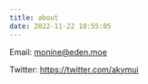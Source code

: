 ```yaml
---
title: about
date: 2022-11-22 10:55:05
---
```

Email: monine@eden.moe

Twitter: https://twitter.com/akymui
